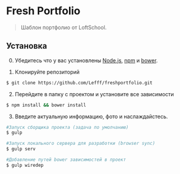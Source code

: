 # Fresh Portfolio

> Шаблон портфолио от LoftSchool.

## Установка

0. Убедитесь что у вас установлены [Node.js](http://nodejs.org/), [npm](http://npmjs.org/) и [bower](http://bower.io.).

1. Клонируйте репозиторий

  ```sh
$ git clone https://github.com/Lefff/freshportfolio.git
  ```

2. Перейдите в папку с проектом и установите все зависимости

  ```sh
  $ npm install && bower install
  ```

3. Введите актуальную информацию, фото и наслаждайстесь.
  ```sh
  #Запуск сборщика проекта (задача по умолчанию)
  $ gulp

  #Запуск локального сервера для разработки (browser sync)
  $ gulp serv

  #Добавление путей bower зависимостей в проект
  $ gulp wiredep
  ```